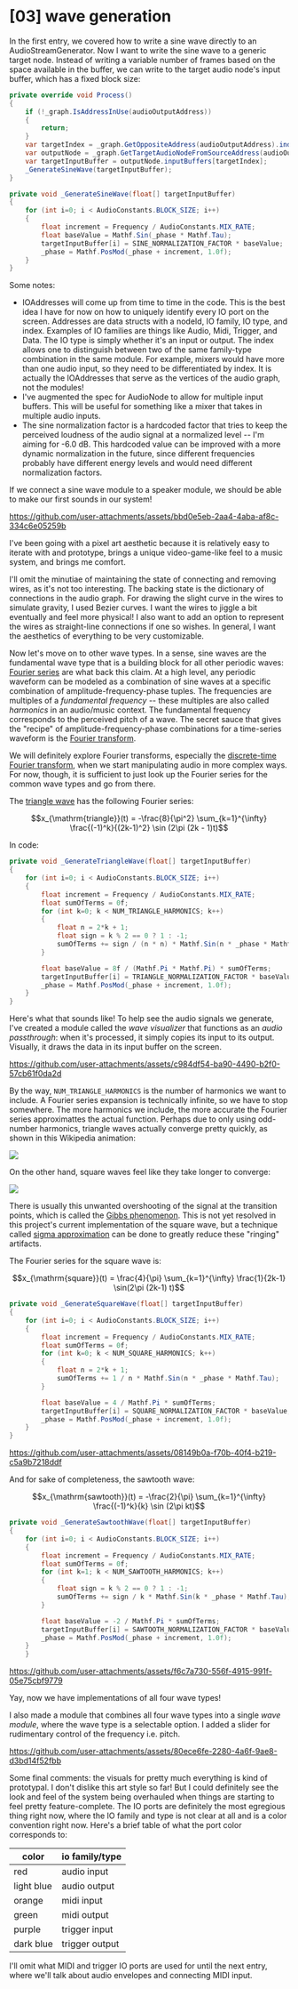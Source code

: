 # \[03\] wave generation

In the first entry, we covered how to write a sine wave directly to an AudioStreamGenerator. Now I want to write the sine wave to a generic target node. Instead of writing a variable number of frames based on the space available in the buffer, we can write to the target audio node's input buffer, which has a fixed block size:

```C#
private override void Process()
{
    if (!_graph.IsAddressInUse(audioOutputAddress))
    {
        return;
    }
    var targetIndex = _graph.GetOppositeAddress(audioOutputAddress).index;
    var outputNode = _graph.GetTargetAudioNodeFromSourceAddress(audioOutputAddress);
    var targetInputBuffer = outputNode.inputBuffers[targetIndex];
    _GenerateSineWave(targetInputBuffer);
}

private void _GenerateSineWave(float[] targetInputBuffer)
{
    for (int i=0; i < AudioConstants.BLOCK_SIZE; i++)
    {
        float increment = Frequency / AudioConstants.MIX_RATE;
        float baseValue = Mathf.Sin(_phase * Mathf.Tau);
        targetInputBuffer[i] = SINE_NORMALIZATION_FACTOR * baseValue;
        _phase = Mathf.PosMod(_phase + increment, 1.0f);
    }
}
```

Some notes:
- IOAddresses will come up from time to time in the code. This is the best idea I have for now on how to uniquely identify every IO port on the screen. Addresses are data structs with a nodeId, IO family, IO type, and index. Examples of IO families are things like Audio, Midi, Trigger, and Data. The IO type is simply whether it's an input or output. The index allows one to distinguish between two of the same family-type combination in the same module. For example, mixers would have more than one audio input, so they need to be differentiated by index. It is actually the IOAddresses that serve as the vertices of the audio graph, not the modules!
- I've augmented the spec for AudioNode to allow for multiple input buffers. This will be useful for something like a mixer that takes in multiple audio inputs. 
- The sine normalization factor is a hardcoded factor that tries to keep the perceived loudness of the audio signal at a normalized level -- I'm aiming for -6.0 dB. This hardcoded value can be improved with a more dynamic normalization in the future, since different frequencies probably have different energy levels and would need different normalization factors.

If we connect a sine wave module to a speaker module, we should be able to make our first sounds in our system!

https://github.com/user-attachments/assets/bbd0e5eb-2aa4-4aba-af8c-334c6e05259b

I've been going with a pixel art aesthetic because it is relatively easy to iterate with and prototype, brings a unique video-game-like feel to a music system, and brings me comfort.

I'll omit the minutiae of maintaining the state of connecting and removing wires, as it's not too interesting. The backing state is the dictionary of connections in the audio graph. For drawing the slight curve in the wires to simulate gravity, I used Bezier curves. I want the wires to jiggle a bit eventually and feel more physical! I also want to add an option to represent the wires as straight-line connections if one so wishes. In general, I want the aesthetics of everything to be very customizable. 

Now let's move on to other wave types. In a sense, sine waves are the fundamental wave type that is a building block for all other periodic waves: [Fourier series](https://en.wikipedia.org/wiki/Fourier_series) are what back this claim. At a high level, any periodic waveform can be modeled as a combination of sine waves at a specific combination of amplitude-frequency-phase tuples. The frequencies are multiples of a *fundamental frequency* -- these multiples are also called *harmonics* in an audio/music context. The fundamental frequency corresponds to the perceived pitch of a wave. The secret sauce that gives the "recipe" of amplitude-frequency-phase combinations for a time-series waveform is the [Fourier transform](https://en.wikipedia.org/wiki/Fourier_transform).

We will definitely explore Fourier transforms, especially the [discrete-time Fourier transform](https://en.wikipedia.org/wiki/Discrete-time_Fourier_transform), when we start manipulating audio in more complex ways. For now, though, it is sufficient to just look up the Fourier series for the common wave types and go from there.

The [triangle wave](https://en.wikipedia.org/wiki/Triangle_wave) has the following Fourier series:

$$x_{\mathrm{triangle}}(t) = -\frac{8}{\pi^2} \sum_{k=1}^{\infty} \frac{(-1)^k}{(2k-1)^2} \sin (2\pi (2k - 1)t)$$

In code:

```C#
private void _GenerateTriangleWave(float[] targetInputBuffer)
{
    for (int i=0; i < AudioConstants.BLOCK_SIZE; i++)
    {
        float increment = Frequency / AudioConstants.MIX_RATE;
        float sumOfTerms = 0f;
        for (int k=0; k < NUM_TRIANGLE_HARMONICS; k++)
        {
            float n = 2*k + 1;
            float sign = k % 2 == 0 ? 1 : -1;
            sumOfTerms += sign / (n * n) * Mathf.Sin(n * _phase * Mathf.Tau);
        }

        float baseValue = 8f / (Mathf.Pi * Mathf.Pi) * sumOfTerms;
        targetInputBuffer[i] = TRIANGLE_NORMALIZATION_FACTOR * baseValue;
        _phase = Mathf.PosMod(_phase + increment, 1.0f);
    }
}
```

Here's what that sounds like! To help see the audio signals we generate, I've created a module called the *wave visualizer* that functions as an *audio passthrough*: when it's processed, it simply copies its input to its output. Visually, it draws the data in its input buffer on the screen.

https://github.com/user-attachments/assets/c984df54-ba90-4490-b2f0-57cb61f0da2d

By the way, `NUM_TRIANGLE_HARMONICS` is the number of harmonics we want to include. A Fourier series expansion is technically infinite, so we have to stop somewhere. The more harmonics we include, the more accurate the Fourier series approximattes the actual function. Perhaps due to only using odd-number harmonics, triangle waves actually converge pretty quickly, as shown in this Wikipedia animation:

![](../images/synthesis_triangle.gif)

On the other hand, square waves feel like they take longer to converge:

![](../images/synthesis_square.gif)

There is usually this unwanted overshooting of the signal at the transition points, which is called the [Gibbs phenomenon](https://en.wikipedia.org/wiki/Gibbs_phenomenon). This is not yet resolved in this project's current implementation of the square wave, but a technique called [sigma approximation](https://en.wikipedia.org/wiki/Sigma_approximation) can be done to greatly reduce these "ringing" artifacts.

The Fourier series for the square wave is:

$$x_{\mathrm{square}}(t) = \frac{4}{\pi} \sum_{k=1}^{\infty} \frac{1}{2k-1} \sin(2\pi (2k-1) t)$$

```C#
private void _GenerateSquareWave(float[] targetInputBuffer)
{
    for (int i=0; i < AudioConstants.BLOCK_SIZE; i++)
    {
        float increment = Frequency / AudioConstants.MIX_RATE;
        float sumOfTerms = 0f;
        for (int k=0; k < NUM_SQUARE_HARMONICS; k++)
        {
            float n = 2*k + 1;
            sumOfTerms += 1 / n * Mathf.Sin(n * _phase * Mathf.Tau);
        }

        float baseValue = 4 / Mathf.Pi * sumOfTerms;
        targetInputBuffer[i] = SQUARE_NORMALIZATION_FACTOR * baseValue;
        _phase = Mathf.PosMod(_phase + increment, 1.0f);
    }
}
```

https://github.com/user-attachments/assets/08149b0a-f70b-40f4-b219-c5a9b7218ddf

And for sake of completeness, the sawtooth wave:

$$x_{\mathrm{sawtooth}}(t) = -\frac{2}{\pi} \sum_{k=1}^{\infty} \frac{(-1)^k}{k} \sin (2\pi kt)$$

```C#
private void _GenerateSawtoothWave(float[] targetInputBuffer)
{
    for (int i=0; i < AudioConstants.BLOCK_SIZE; i++)
    {
        float increment = Frequency / AudioConstants.MIX_RATE;
        float sumOfTerms = 0f;
        for (int k=1; k < NUM_SAWTOOTH_HARMONICS; k++)
        {
            float sign = k % 2 == 0 ? 1 : -1;
            sumOfTerms += sign / k * Mathf.Sin(k * _phase * Mathf.Tau);
        }

        float baseValue = -2 / Mathf.Pi * sumOfTerms;
        targetInputBuffer[i] = SAWTOOTH_NORMALIZATION_FACTOR * baseValue;
        _phase = Mathf.PosMod(_phase + increment, 1.0f);
    }
    }
```

https://github.com/user-attachments/assets/f6c7a730-556f-4915-991f-05e75cbf9779

Yay, now we have implementations of all four wave types!

I also made a module that combines all four wave types into a single *wave module*, where the wave type is a selectable option. I added a slider for rudimentary control of the frequency i.e. pitch.

https://github.com/user-attachments/assets/80ece6fe-2280-4a6f-9ae8-d3bd14f52fbb

Some final comments: the visuals for pretty much everything is kind of prototypal. I don't dislike this art style so far! But I could definitely see the look and feel of the system being overhauled when things are starting to feel pretty feature-complete. The IO ports are definitely the most egregious thing right now, where the IO family and type is not clear at all and is a color convention right now. Here's a brief table of what the port color corresponds to:

| color       | io family/type |
| ----------- | -------------- |
| red         | audio input    |
| light blue  | audio output   |
| orange      | midi input     |
| green       | midi output    |
| purple      | trigger input  |
| dark blue   | trigger output |

I'll omit what MIDI and trigger IO ports are used for until the next entry, where we'll talk about audio envelopes and connecting MIDI input.
